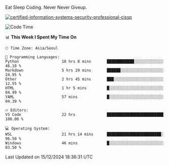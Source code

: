 Eat Sleep Coding.
Never Never Giveup.

[![certified-information-systems-security-professional-cissp](https://user-images.githubusercontent.com/44606727/157613689-acd84ec6-5f8f-4e79-89d9-a8d51f033634.png)](https://www.credly.com/badges/f394a010-85a0-450b-9136-8043af01d71c/public_url)

<!--START_SECTION:waka-->
![Code Time](http://img.shields.io/badge/Code%20Time-3%2C651%20hrs%2016%20mins-blue)

📊 **This Week I Spent My Time On** 

```text
🕑︎ Time Zone: Asia/Seoul

💬 Programming Languages: 
Python                   10 hrs 8 mins       ████████████░░░░░░░░░░░░░   46.10 % 
Markdown                 5 hrs 29 mins       ██████░░░░░░░░░░░░░░░░░░░   24.95 % 
Other                    2 hrs 45 mins       ███░░░░░░░░░░░░░░░░░░░░░░   12.55 % 
HTML                     1 hr 5 mins         █░░░░░░░░░░░░░░░░░░░░░░░░   04.99 % 
YAML                     57 mins             █░░░░░░░░░░░░░░░░░░░░░░░░   04.39 % 

🔥 Editors: 
VS Code                  22 hrs              █████████████████████████   100.00 % 

💻 Operating System: 
WSL                      21 hrs 14 mins      ████████████████████████░   96.50 % 
Windows                  46 mins             █░░░░░░░░░░░░░░░░░░░░░░░░   03.50 % 
```


 Last Updated on 15/12/2024 18:36:31 UTC
<!--END_SECTION:waka-->
